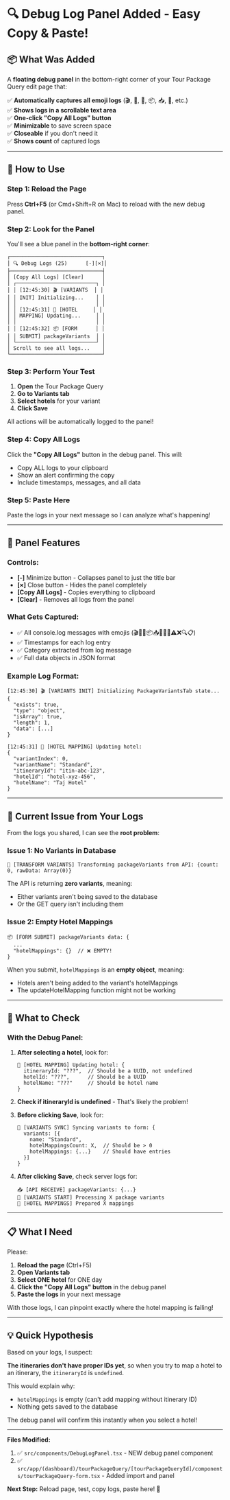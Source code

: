 # 🔍 Debug Log Panel Added - Easy Copy & Paste!

## 📦 What Was Added

A **floating debug panel** in the bottom-right corner of your Tour Package Query edit page that:

✅ **Automatically captures all emoji logs** (🎬, 🏨, 🔄, 📦, 📥, 🎨, etc.)  
✅ **Shows logs in a scrollable text area**  
✅ **One-click "Copy All Logs" button**  
✅ **Minimizable** to save screen space  
✅ **Closeable** if you don't need it  
✅ **Shows count** of captured logs  

---

## 🎯 How to Use

### **Step 1: Reload the Page**
Press **Ctrl+F5** (or Cmd+Shift+R on Mac) to reload with the new debug panel.

### **Step 2: Look for the Panel**
You'll see a blue panel in the **bottom-right corner**:

```
┌──────────────────────────────┐
│ 🔍 Debug Logs (25)      [-][×]│
├──────────────────────────────┤
│ [Copy All Logs] [Clear]      │
│ ┌──────────────────────────┐ │
│ │ [12:45:30] 🎬 [VARIANTS  │ │
│ │ INIT] Initializing...    │ │
│ │                          │ │
│ │ [12:45:31] 🏨 [HOTEL     │ │
│ │ MAPPING] Updating...     │ │
│ │                          │ │
│ │ [12:45:32] 📦 [FORM      │ │
│ │ SUBMIT] packageVariants  │ │
│ └──────────────────────────┘ │
│ Scroll to see all logs...    │
└──────────────────────────────┘
```

### **Step 3: Perform Your Test**

1. **Open** the Tour Package Query
2. **Go to Variants tab**
3. **Select hotels** for your variant
4. **Click Save**

All actions will be automatically logged to the panel!

### **Step 4: Copy All Logs**

Click the **"Copy All Logs"** button in the debug panel. This will:
- Copy ALL logs to your clipboard
- Show an alert confirming the copy
- Include timestamps, messages, and all data

### **Step 5: Paste Here**

Paste the logs in your next message so I can analyze what's happening!

---

## 🎨 Panel Features

### **Controls:**
- **[-]** Minimize button - Collapses panel to just the title bar
- **[×]** Close button - Hides the panel completely
- **[Copy All Logs]** - Copies everything to clipboard
- **[Clear]** - Removes all logs from the panel

### **What Gets Captured:**
- ✅ All console.log messages with emojis (🎬🏨🔄📦📥🎨✨✅⚠️❌🔍📋)
- ✅ Timestamps for each log entry
- ✅ Category extracted from log message
- ✅ Full data objects in JSON format

### **Example Log Format:**
```
[12:45:30] 🎬 [VARIANTS INIT] Initializing PackageVariantsTab state...
{
  "exists": true,
  "type": "object",
  "isArray": true,
  "length": 1,
  "data": [...]
}

[12:45:31] 🏨 [HOTEL MAPPING] Updating hotel:
{
  "variantIndex": 0,
  "variantName": "Standard",
  "itineraryId": "itin-abc-123",
  "hotelId": "hotel-xyz-456",
  "hotelName": "Taj Hotel"
}
```

---

## 🐛 Current Issue from Your Logs

From the logs you shared, I can see the **root problem**:

### **Issue 1: No Variants in Database**
```
🔄 [TRANSFORM VARIANTS] Transforming packageVariants from API: {count: 0, rawData: Array(0)}
```
The API is returning **zero variants**, meaning:
- Either variants aren't being saved to the database
- Or the GET query isn't including them

### **Issue 2: Empty Hotel Mappings**
```
📦 [FORM SUBMIT] packageVariants data: {
  ...
  "hotelMappings": {}  // ❌ EMPTY!
}
```
When you submit, `hotelMappings` is an **empty object**, meaning:
- Hotels aren't being added to the variant's hotelMappings
- The updateHotelMapping function might not be working

---

## 🔧 What to Check

### **With the Debug Panel:**

1. **After selecting a hotel**, look for:
   ```
   🏨 [HOTEL MAPPING] Updating hotel: {
     itineraryId: "???",  // Should be a UUID, not undefined
     hotelId: "???",      // Should be a UUID
     hotelName: "???"     // Should be hotel name
   }
   ```

2. **Check if itineraryId is undefined** - That's likely the problem!

3. **Before clicking Save**, look for:
   ```
   🔄 [VARIANTS SYNC] Syncing variants to form: {
     variants: [{
       name: "Standard",
       hotelMappingsCount: X,  // Should be > 0
       hotelMappings: {...}    // Should have entries
     }]
   }
   ```

4. **After clicking Save**, check server logs for:
   ```
   📥 [API RECEIVE] packageVariants: {...}
   🎨 [VARIANTS START] Processing X package variants
   🏨 [HOTEL MAPPINGS] Prepared X mappings
   ```

---

## 📋 What I Need

Please:

1. **Reload the page** (Ctrl+F5)
2. **Open Variants tab**
3. **Select ONE hotel** for ONE day
4. **Click the "Copy All Logs" button** in the debug panel
5. **Paste the logs** in your next message

With those logs, I can pinpoint exactly where the hotel mapping is failing!

---

## 💡 Quick Hypothesis

Based on your logs, I suspect:

**The itineraries don't have proper IDs yet**, so when you try to map a hotel to an itinerary, the `itineraryId` is `undefined`.

This would explain why:
- `hotelMappings` is empty (can't add mapping without itinerary ID)
- Nothing gets saved to the database

The debug panel will confirm this instantly when you select a hotel!

---

**Files Modified:**
1. ✅ `src/components/DebugLogPanel.tsx` - NEW debug panel component
2. ✅ `src/app/(dashboard)/tourPackageQuery/[tourPackageQueryId]/components/tourPackageQuery-form.tsx` - Added import and panel

**Next Step:** Reload page, test, copy logs, paste here! 🚀
